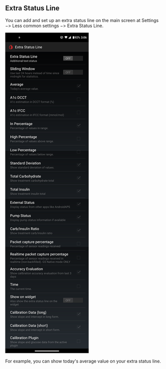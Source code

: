 ## Extra Status Line  
  
  
You can add and set up an extra status line on the main screen at Settings &#8722;> Less common settings &#8722;> Extra Status Line.  

![](./images/ExtraStatusLine.png)

For example, you can show today's average value on your extra status line.  
